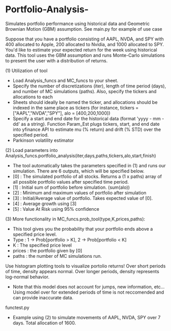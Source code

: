 # Portfolio-Analysis-
Simulates portfolio performance using historical data and Geometric Brownian Motion (GBM) assumption. See main.py for example of use case

Suppose that you have a portfolio consisting of AAPL, NVDA, and SPY with 400 allocated to Apple, 200 allocated to Nvidia, and 1000 allocated to SPY. You'd like to estimate your expected return for the week using historical data. This tool uses the GBM assumption and runs Monte-Carlo simulations to present the user with a distribution of returns.

(1) Utilization of tool
*  Load Analysis_funcs and MC_funcs to your sheet.
*  Specify the number of discretizations (iter), length of time period (days), and number of MC simulations (paths). Also, specify the tickers and allocations to each
*  Sheets should ideally be named the ticker, and allocations should be indexed in the same place as tickers (for instance, tickers = ["AAPL","NVDA","SPY"], alo = [400,200,1000])
*  Specify a start and end date for the historical data (format 'yyyy - mm - dd' as a string). Function Param_Est plugs tickers, start, and end date into yfinance API to estimate mu (% return) and drift (% STD) over the specified period.
*  Parkinson volatility estimator 

(2) Load parameters into Analysis_funcs.portfolio_analysis(iter,days,paths,tickers,alo,start,finish)
*  The tool automatically takes the parameters specified in (1) and runs our simulation. There are 6 outputs, which will be specified below. 
*  [0] : The simulated portfolio of all stocks. Returns a (1 x paths) array of all possible portfolio values after specified time period.
*  [1] : Initial sum of portfolio before simulation. (sum(alo))
*  [2] : Minimum and maximum values of portfolio after simulation
*  [3] : Initial/Average value of portfolio. Takes expected value of [0].
*  [4] : Average growth using [3]
*  [5] : Value At Risk using 95% confidence

(3) More functionality in MC_funcs.prob_tool(type,K,prices,paths):
*  This tool gives you the probability that your portfolio ends above a specified price level. 
*  Type : 1 -> Prob[portfolio > K], 2 -> Prob[portfolio < K]
*  K : The specified price level
*  prices : the portfolio given by [0]
*  paths : the number of MC simulations run. 

Use histogram plotting tools to visualize portolio returns! Over short periods of time, density appears normal. Over longer periods, density represents log-normal behavior. 
*  Note that this model does not account for jumps, new information, etc... Using model over for extended periods of time is not reccomended and can provide inaccurate data.  
  
functest.py
*  Example using (2) to simulate movements of AAPL, NVDA, SPY over 7 days. Total allocation of 1600. 


